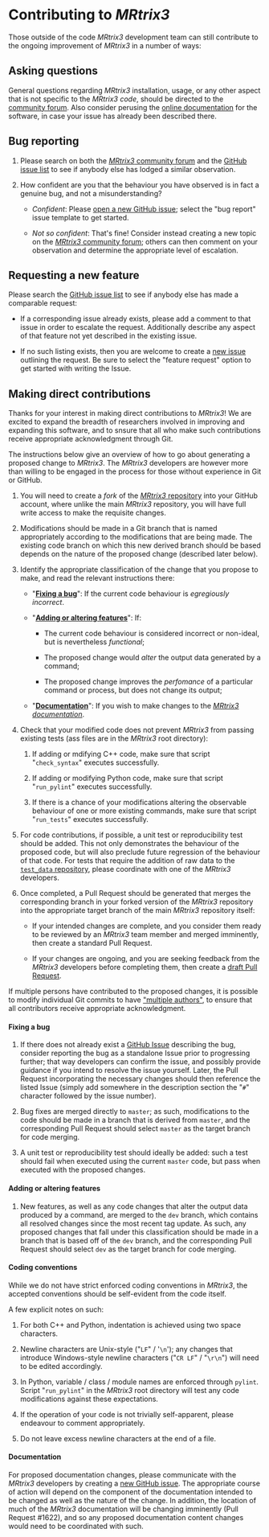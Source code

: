 # Contributing to *MRtrix3*

Those outside of the code *MRtrix3* development team can still contribute
to the ongoing improvement of *MRtrix3* in a number of ways:

## Asking questions

General questions regarding *MRtrix3* installation, usage, or any other
aspect that is not specific to the *MRtrix3* *code*, should be directed to
the [community forum](http://community.mrtrix.org/). Also consider perusing
the [online documentation](https://mrtrix.readthedocs.io/en/latest/) for
the software, in case your issue has already been described there.

## Bug reporting

1. Please search on both the [*MRtrix3* community forum](http://community.mrtrix.org/search)
   and the [GitHub issue list](https://github.com/MRtrix3/mrtrix3/issues)
   to see if anybody else has lodged a similar observation.

1. How confident are you that the behaviour you have observed is in fact a
   genuine bug, and not a misunderstanding?

   -  *Confident*: Please [open a new GitHub issue](https://github.com/MRtrix3/mrtrix3/issues/new);
      select the "bug report" issue template to get started.

   -  *Not so confident*: That's fine! Consider instead creating a new topic
      on the [*MRtrix3* community forum](http://community.mrtrix.org/);
      others can then comment on your observation and determine the
      appropriate level of escalation.

## Requesting a new feature

Please search the [GitHub issue list](https://github.com/MRtrix3/mrtrix3/issues)
to see if anybody else has made a comparable request:

   -  If a corresponding issue already exists, please add a comment to that
      issue in order to escalate the request. Additionally describe any
      aspect of that feature not yet described in the existing issue.

   -  If no such listing exists, then you are welcome to create a [new
      issue](https://github.com/MRtrix3/mrtrix3/issues/new) outlining the
      request. Be sure to select the "feature request" option to get started
      with writing the Issue.

## Making direct contributions

Thanks for your interest in making direct contributions to *MRtrix3*!
We are excited to expand the breadth of researchers involved in improving
and expanding this software, and to snsure that all who make such
contributions receive appropriate acknowledgment through Git.

The instructions below give an overview of how to go about generating a
proposed change to *MRtrix3*. The *MRtrix3* developers are however more
than willing to be engaged in the process for those without experience
in Git or GitHub.

1. You will need to create a *fork* of the [*MRtrix3* repository](https://github.com/MRtrix3/mrtrix3)
   into your GitHub account, where unlike the main *MRtrix3* repository,
   you will have full write access to make the requisite changes.

1. Modifications should be made in a Git branch that is named appropriately
   according to the modifications that are being made. The existing code
   branch on which this new derived branch should be based depends on the
   nature of the proposed change (described later below).

1. Identify the appropriate classification of the change that you propose
   to make, and read the relevant instructions there:

   -  "[**Fixing a bug**](#fixing-a-bug)": If the current code behaviour is
      *egregiously incorrect*.

   -  "[**Adding or altering features**](#adding-or-altering-features)": If:

      -  The current code behaviour is considered incorrect or non-ideal,
         but is nevertheless *functional*;

      -  The proposed change would *alter* the output data generated by
         a command;

      -  The proposed change improves the *perfomance* of a particular
         command or process, but does not change its output;

   -  "[**Documentation**](#documentation)": If you wish to make changes to
      the [*MRtrix3 documentation*](https://mrtrix.readthedocs.io/en/latest/).

1. Check that your modified code does not prevent *MRtrix3* from
   passing existing tests (ass files are in the *MRtrix3* root directory):

   1.  If adding or mdifying C++ code, make sure that script "`check_syntax`"
       executes successfully.

   1.  If adding or modifying Python code, make sure that script
       "`run_pylint`" executes successfully.

   1.  If there is a chance of your modifications altering the observable
       behaviour of one or more existing commands, make sure that script
       "`run_tests`" executes successfully.

1. For code contributions, if possible, a unit test or reproducibility
   test should be added. This not only demonstrates the behaviour of the
   proposed code, but will also preclude future regression of the behaviour
   of that code. For tests that require the addition of raw data to the
   [`test_data` repository](https://github.com/MRtrix3/test_data), please
   coordinate with one of the *MRtrix3* developers.

1. Once completed, a Pull Request should be generated that merges the
   corresponding branch in your forked version of the *MRtrix3* repository
   into the appropriate target branch of the main *MRtrix3* repository
   itself:

   -  If your intended changes are complete, and you consider them ready
      to be reviewed by an *MRtrix3* team member and merged imminently,
      then create a standard Pull Request.

   -  If your changes are ongoing, and you are seeking feedback from the
      *MRtrix3* developers before completing them, then create a
      [draft Pull Request](https://github.blog/2019-02-14-introducing-draft-pull-requests/).

If multiple persons have contributed to the proposed changes, it is
possible to modify individual Git commits to have ["multiple authors"](https://help.github.com/en/articles/creating-a-commit-with-multiple-authors),
to ensure that all contributors receive appropriate acknowledgment.

#### Fixing a bug

1. If there does not already exist a [GitHub Issue](https://github.com/MRtrix3/mrtrix3/issues)
   describing the bug, consider reporting the bug as a standalone Issue
   prior to progressing further; that way developers can confirm the issue,
   and possibly provide guidance if you intend to resolve the issue yourself.
   Later, the Pull Request incorporating the necessary changes should then
   reference the listed Issue (simply add somewhere in the description
   section the "`#`" character followed by the issue number).

1. Bug fixes are merged directly to `master`; as such, modifications to the
   code should be made in a branch that is derived from `master`, and the
   corresponding Pull Request should select `master` as the target branch
   for code merging.

1. A unit test or reproducibility test should ideally be added: such a
   test should fail when executed using the current `master` code, but pass
   when executed with the proposed changes.

#### Adding or altering features

1. New features, as well as any code changes that alter the output data
   produced by a command, are merged to the `dev` branch, which contains
   all resolved changes since the most recent tag update. As such, any
   proposed changes that fall under this classification should be made
   in a branch that is based off of the `dev` branch, and the corresponding
   Pull Request should select `dev` as the target branch for code merging.

#### Coding conventions

While we do not have strict enforced coding conventions in *MRtrix3*, the
accepted conventions should be self-evident from the code itself.

A few explicit notes on such:

1. For both C++ and Python, indentation is achieved using two space
   characters.

1. Newline characters are Unix-style ("`LF`" / '`\n`'); any changes that
   introduce Windows-style newline characters ("`CR LF`" / "`\r\n`")
   will need to be edited accordingly.

1. In Python, variable / class / module names are enforced through
   `pylint`. Script "`run_pylint`" in the *MRtrix3* root directory
   will test any code modifications against these expectations.

1. If the operation of your code is not trivially self-apparent,
   please endeavour to comment appropriately.

1. Do not leave excess newline characters at the end of a file.

#### Documentation

For proposed documentation changes, please communicate with the *MRtrix3*
developers by creating a [new GitHub issue](https://github.com/MRtrix3/mrtrix3/issues/new).
The appropriate course of action will depend on the component of the
documentation intended to be changed as well as the nature of the change.
In addition, the location of much of the *MRtrix3* documentation will be
changing imminently (Pull Request #1622), and so any proposed documentation
content changes would need to be coordinated with such.
